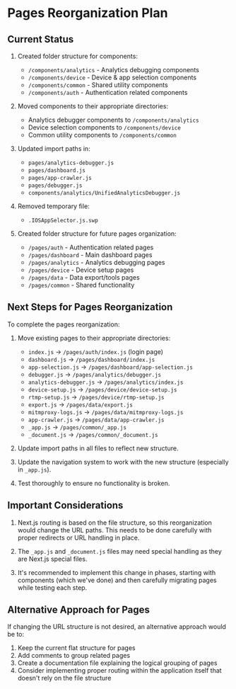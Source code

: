 # Pages Reorganization Plan

## Current Status

1. Created folder structure for components:
   - `/components/analytics` - Analytics debugging components
   - `/components/device` - Device & app selection components
   - `/components/common` - Shared utility components
   - `/components/auth` - Authentication related components

2. Moved components to their appropriate directories:
   - Analytics debugger components to `/components/analytics`
   - Device selection components to `/components/device`
   - Common utility components to `/components/common`

3. Updated import paths in:
   - `pages/analytics-debugger.js`
   - `pages/dashboard.js`
   - `pages/app-crawler.js`
   - `pages/debugger.js`
   - `components/analytics/UnifiedAnalyticsDebugger.js`

4. Removed temporary file:
   - `.IOSAppSelector.js.swp`

5. Created folder structure for future pages organization:
   - `/pages/auth` - Authentication related pages
   - `/pages/dashboard` - Main dashboard pages
   - `/pages/analytics` - Analytics debugging pages
   - `/pages/device` - Device setup pages
   - `/pages/data` - Data export/tools pages
   - `/pages/common` - Shared functionality

## Next Steps for Pages Reorganization

To complete the pages reorganization:

1. Move existing pages to their appropriate directories:
   - `index.js` → `/pages/auth/index.js` (login page)
   - `dashboard.js` → `/pages/dashboard/index.js`
   - `app-selection.js` → `/pages/dashboard/app-selection.js`
   - `debugger.js` → `/pages/analytics/debugger.js`
   - `analytics-debugger.js` → `/pages/analytics/index.js`
   - `device-setup.js` → `/pages/device/device-setup.js`
   - `rtmp-setup.js` → `/pages/device/rtmp-setup.js`
   - `export.js` → `/pages/data/export.js`
   - `mitmproxy-logs.js` → `/pages/data/mitmproxy-logs.js`
   - `app-crawler.js` → `/pages/data/app-crawler.js`
   - `_app.js` → `/pages/common/_app.js`
   - `_document.js` → `/pages/common/_document.js`

2. Update import paths in all files to reflect new structure.

3. Update the navigation system to work with the new structure (especially in `_app.js`).

4. Test thoroughly to ensure no functionality is broken.

## Important Considerations

1. Next.js routing is based on the file structure, so this reorganization would change the URL paths. 
   This needs to be done carefully with proper redirects or URL handling in place.

2. The `_app.js` and `_document.js` files may need special handling as they are Next.js special files.

3. It's recommended to implement this change in phases, starting with components (which we've done) and 
   then carefully migrating pages while testing each step.

## Alternative Approach for Pages

If changing the URL structure is not desired, an alternative approach would be to:

1. Keep the current flat structure for pages
2. Add comments to group related pages 
3. Create a documentation file explaining the logical grouping of pages
4. Consider implementing proper routing within the application itself that doesn't rely on the file structure 
